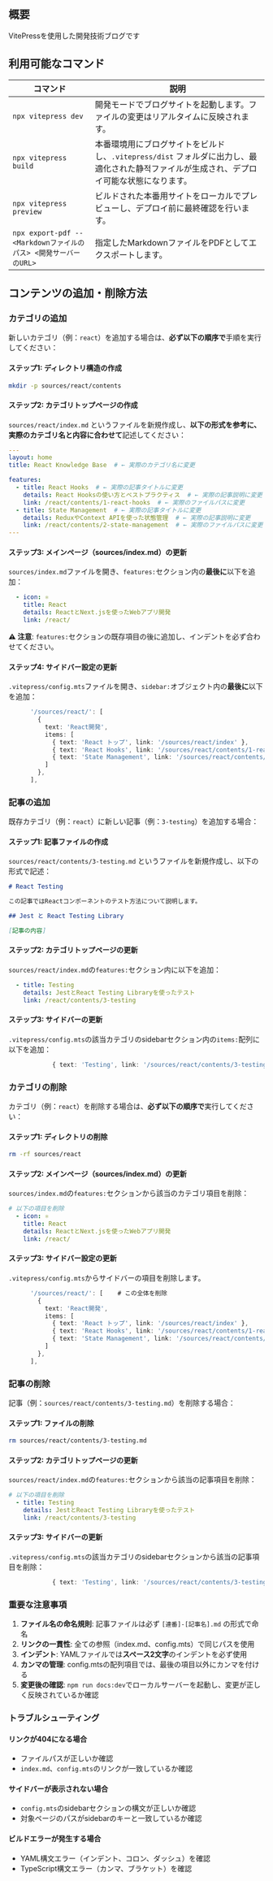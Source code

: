 ## 概要

VitePressを使用した開発技術ブログです

## 利用可能なコマンド

| コマンド | 説明 |
| --- | --- |
| `npx vitepress dev` | 開発モードでブログサイトを起動します。ファイルの変更はリアルタイムに反映されます。 |
| `npx vitepress build` | 本番環境用にブログサイトをビルドし、`.vitepress/dist` フォルダに出力し、最適化された静적ファイルが生成され、デプロイ可能な状態になります。 |
| `npx vitepress preview`| ビルドされた本番用サイトをローカルでプレビューし、デプロイ前に最終確認を行います。 |
| `npx export-pdf -- <Markdownファイルのパス> <開発サーバーのURL>` | 指定したMarkdownファイルをPDFとしてエクスポートします。 |

## コンテンツの追加・削除方法

### カテゴリの追加

新しいカテゴリ（例：`react`）を追加する場合は、**必ず以下の順序で**手順を実行してください：

#### ステップ1: ディレクトリ構造の作成
```bash
mkdir -p sources/react/contents
```

#### ステップ2: カテゴリトップページの作成
`sources/react/index.md` というファイルを新規作成し、**以下の形式を参考に、実際のカテゴリ名と内容に合わせて**記述してください：
```yaml
---
layout: home
title: React Knowledge Base  # ← 実際のカテゴリ名に変更

features:
  - title: React Hooks  # ← 実際の記事タイトルに変更
    details: React Hooksの使い方とベストプラクティス  # ← 実際の記事説明に変更
    link: /react/contents/1-react-hooks  # ← 実際のファイルパスに変更
  - title: State Management  # ← 実際の記事タイトルに変更
    details: ReduxやContext APIを使った状態管理  # ← 実際の記事説明に変更
    link: /react/contents/2-state-management  # ← 実際のファイルパスに変更
---
```

#### ステップ3: メインページ（sources/index.md）の更新
`sources/index.md`ファイルを開き、`features:`セクション内の**最後に**以下を追加：
```yaml
  - icon: ⚛️
    title: React
    details: ReactとNext.jsを使ったWebアプリ開発
    link: /react/
```

**⚠️ 注意**: `features:`セクションの既存項目の後に追加し、インデントを必ず合わせてください。

#### ステップ4: サイドバー設定の更新
`.vitepress/config.mts`ファイルを開き、`sidebar:`オブジェクト内の**最後に**以下を追加：
```typescript
      '/sources/react/': [
        {
          text: 'React開発',
          items: [
            { text: 'React トップ', link: '/sources/react/index' },
            { text: 'React Hooks', link: '/sources/react/contents/1-react-hooks' },
            { text: 'State Management', link: '/sources/react/contents/2-state-management' },
          ]
        },
      ],
```

### 記事の追加

既存カテゴリ（例：`react`）に新しい記事（例：`3-testing`）を追加する場合：

#### ステップ1: 記事ファイルの作成
`sources/react/contents/3-testing.md` というファイルを新規作成し、以下の形式で記述：
```markdown
# React Testing

この記事ではReactコンポーネントのテスト方法について説明します。

## Jest と React Testing Library

[記事の内容]
```

#### ステップ2: カテゴリトップページの更新
`sources/react/index.md`の`features:`セクション内に以下を追加：
```yaml
  - title: Testing
    details: JestとReact Testing Libraryを使ったテスト
    link: /react/contents/3-testing
```

#### ステップ3: サイドバーの更新
`.vitepress/config.mts`の該当カテゴリのsidebarセクション内の`items:`配列に以下を追加：
```typescript
            { text: 'Testing', link: '/sources/react/contents/3-testing' },
```

### カテゴリの削除

カテゴリ（例：`react`）を削除する場合は、**必ず以下の順序で**実行してください：

#### ステップ1: ディレクトリの削除
```bash
rm -rf sources/react
```

#### ステップ2: メインページ（sources/index.md）の更新
`sources/index.md`の`features:`セクションから該当のカテゴリ項目を削除：
```yaml
# 以下の項目を削除
  - icon: ⚛️
    title: React
    details: ReactとNext.jsを使ったWebアプリ開発
    link: /react/
```

#### ステップ3: サイドバー設定の更新
`.vitepress/config.mts`からサイドバーの項目を削除します。

```typescript
      '/sources/react/': [    # この全体を削除
        {
          text: 'React開発',
          items: [
            { text: 'React トップ', link: '/sources/react/index' },
            { text: 'React Hooks', link: '/sources/react/contents/1-react-hooks' },
            { text: 'State Management', link: '/sources/react/contents/2-state-management' },
          ]
        },
      ],
```

### 記事の削除

記事（例：`sources/react/contents/3-testing.md`）を削除する場合：

#### ステップ1: ファイルの削除
```bash
rm sources/react/contents/3-testing.md
```

#### ステップ2: カテゴリトップページの更新
`sources/react/index.md`の`features:`セクションから該当の記事項目を削除：
```yaml
# 以下の項目を削除
  - title: Testing
    details: JestとReact Testing Libraryを使ったテスト
    link: /react/contents/3-testing
```

#### ステップ3: サイドバーの更新
`.vitepress/config.mts`の該当カテゴリのsidebarセクションから該当の記事項目を削除：
```typescript
            { text: 'Testing', link: '/sources/react/contents/3-testing' },  # この行を削除
```

### 重要な注意事項

1. **ファイル名の命名規則**: 記事ファイルは必ず `[連番]-[記事名].md` の形式で命名
2. **リンクの一貫性**: 全ての参照（index.md、config.mts）で同じパスを使用
3. **インデント**: YAMLファイルでは**スペース2文字**のインデントを必ず使用
4. **カンマの管理**: config.mtsの配列項目では、最後の項目以外にカンマを付ける
5. **変更後の確認**: `npm run docs:dev`でローカルサーバーを起動し、変更が正しく反映されているか確認

### トラブルシューティング

#### リンクが404になる場合
- ファイルパスが正しいか確認
- `index.md`、`config.mts`のリンクが一致しているか確認

#### サイドバーが表示されない場合
- `config.mts`のsidebarセクションの構文が正しいか確認
- 対象ページのパスがsidebarのキーと一致しているか確認

#### ビルドエラーが発生する場合
- YAML構文エラー（インデント、コロン、ダッシュ）を確認
- TypeScript構文エラー（カンマ、ブラケット）を確認
